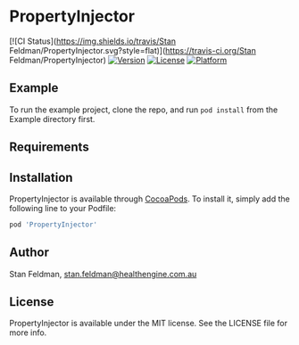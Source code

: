 # PropertyInjector

[![CI Status](https://img.shields.io/travis/Stan Feldman/PropertyInjector.svg?style=flat)](https://travis-ci.org/Stan Feldman/PropertyInjector)
[![Version](https://img.shields.io/cocoapods/v/PropertyInjector.svg?style=flat)](https://cocoapods.org/pods/PropertyInjector)
[![License](https://img.shields.io/cocoapods/l/PropertyInjector.svg?style=flat)](https://cocoapods.org/pods/PropertyInjector)
[![Platform](https://img.shields.io/cocoapods/p/PropertyInjector.svg?style=flat)](https://cocoapods.org/pods/PropertyInjector)

## Example

To run the example project, clone the repo, and run `pod install` from the Example directory first.

## Requirements

## Installation

PropertyInjector is available through [CocoaPods](https://cocoapods.org). To install
it, simply add the following line to your Podfile:

```ruby
pod 'PropertyInjector'
```

## Author

Stan Feldman, stan.feldman@healthengine.com.au

## License

PropertyInjector is available under the MIT license. See the LICENSE file for more info.
